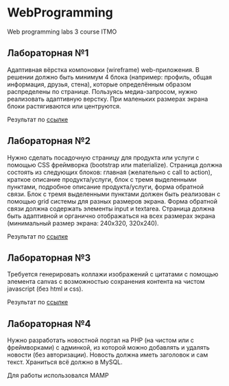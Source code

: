 # WebProgramming
Web programming labs 3 course ITMO

## Лабораторная №1
Адаптивная вёрстка компоновки (wireframe) web-приложения. В решении должно быть минимум 4 блока (например: профиль, общая информация, друзья, стена), которые определённым образом распределены по странице. Пользуясь медиа-запросом, нужно реализовать адаптивную верстку. При маленьких размерах экрана блоки растягиваются или центруются.


Результат по [ссылке](http://htmlpreview.github.io/?https://github.com/Ronypea/WebProgramming/blob/master/lab_1.html)


## Лабораторная №2
Нужно сделать посадочную страницу для продукта или услуги с помощью CSS фреймворка (bootstrap или materialize). Страница должна состоять из следующих блоков: главная (желательно с call to action), краткое описание продукта/услуги, блок с тремя выделенными пунктами, подробное описание продукта/услуги, форма обратной связи. Блок с тремя выделенными пунктами должен быть реализован с помощью grid системы для разных размеров экрана. Форма обратной связи должна содержать элементы input и textarea. Страница должна быть адаптивной и органично отображаться на всех размерах экрана (минимальный размер экрана: 240х320, 320х240).

Результат по [ссылке](http://htmlpreview.github.io/?https://github.com/Ronypea/WebProgramming/blob/master/lab_2.html)

## Лабораторная №3

Требуется генерировать коллажи изображений с цитатами с помощью элемента canvas с возможностью сохранения контента на чистом javascript (без html и css).

Результат по [ссылке](http://htmlpreview.github.io/?https://github.com/Ronypea/WebProgramming/blob/master/lab_3.html)

## Лабораторная №4
Нужно разработать новостной портал на PHP (на чистом или с фреймворками) с админкой, из которой можно добавлять и удалять новости (без авторизации). Новость должна иметь заголовок и сам текст. Храниться всё должно в MySQL.

Для работы использовался MAMP 
